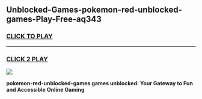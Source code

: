 
## Unblocked-Games-pokemon-red-unblocked-games-Play-Free-aq343
<h3>
<a href="https://premium76.site?title=pokemon-red-unblocked-games&ref=23A">CLICK TO PLAY</a></h3>
<hr>

<h3>
<a href="https://premium76.site?title=pokemon-red-unblocked-games&ref=23A">CLICK 2 PLAY</a>
  
</h3>

<a href="https://premium76.site?title=pokemon-red-unblocked-games&ref=23A"><img src="https://clearcache.store/games.png"></a>


**pokemon-red-unblocked-games games unblocked: Your Gateway to Fun and Accessible Online Gaming**
